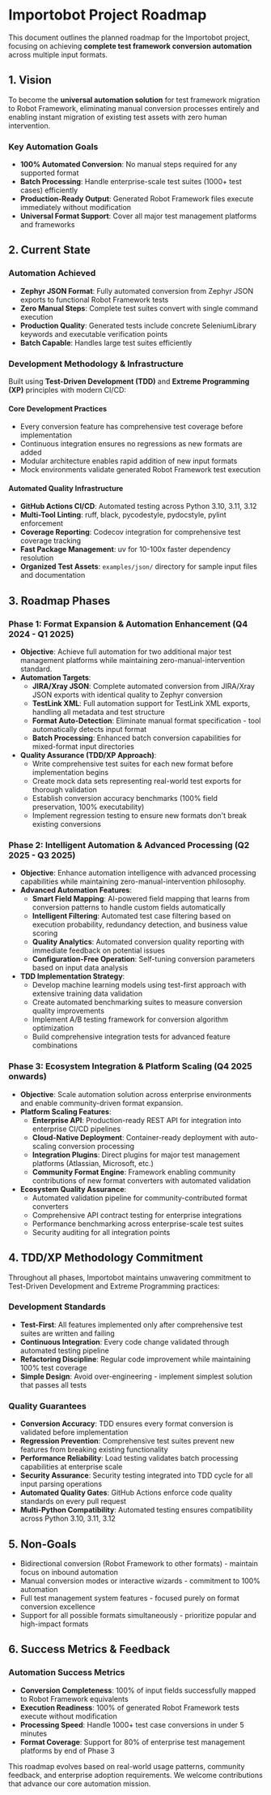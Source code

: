 # Importobot Project Roadmap

This document outlines the planned roadmap for the Importobot project, focusing on achieving **complete test framework conversion automation** across multiple input formats.

## 1. Vision

To become the **universal automation solution** for test framework migration to Robot Framework, eliminating manual conversion processes entirely and enabling instant migration of existing test assets with zero human intervention.

### Key Automation Goals
- **100% Automated Conversion**: No manual steps required for any supported format
- **Batch Processing**: Handle enterprise-scale test suites (1000+ test cases) efficiently  
- **Production-Ready Output**: Generated Robot Framework files execute immediately without modification
- **Universal Format Support**: Cover all major test management platforms and frameworks

## 2. Current State

### Automation Achieved
- **Zephyr JSON Format**: Fully automated conversion from Zephyr JSON exports to functional Robot Framework tests
- **Zero Manual Steps**: Complete test suites convert with single command execution
- **Production Quality**: Generated tests include concrete SeleniumLibrary keywords and executable verification points
- **Batch Capable**: Handles large test suites efficiently

### Development Methodology & Infrastructure
Built using **Test-Driven Development (TDD)** and **Extreme Programming (XP)** principles with modern CI/CD:

#### Core Development Practices
- Every conversion feature has comprehensive test coverage before implementation
- Continuous integration ensures no regressions as new formats are added
- Modular architecture enables rapid addition of new input formats
- Mock environments validate generated Robot Framework test execution

#### Automated Quality Infrastructure
- **GitHub Actions CI/CD**: Automated testing across Python 3.10, 3.11, 3.12
- **Multi-Tool Linting**: ruff, black, pycodestyle, pydocstyle, pylint enforcement
- **Coverage Reporting**: Codecov integration for comprehensive test coverage tracking
- **Fast Package Management**: uv for 10-100x faster dependency resolution
- **Organized Test Assets**: `examples/json/` directory for sample input files and documentation

## 3. Roadmap Phases

### Phase 1: Format Expansion & Automation Enhancement (Q4 2024 - Q1 2025)

*   **Objective**: Achieve full automation for two additional major test management platforms while maintaining zero-manual-intervention standard.
*   **Automation Targets**:
    *   **JIRA/Xray JSON**: Complete automated conversion from JIRA/Xray JSON exports with identical quality to Zephyr conversion
    *   **TestLink XML**: Full automation support for TestLink XML exports, handling all metadata and test structure
    *   **Format Auto-Detection**: Eliminate manual format specification - tool automatically detects input format
    *   **Batch Processing**: Enhanced batch conversion capabilities for mixed-format input directories
*   **Quality Assurance (TDD/XP Approach)**:
    *   Write comprehensive test suites for each new format before implementation begins
    *   Create mock data sets representing real-world test exports for thorough validation
    *   Establish conversion accuracy benchmarks (100% field preservation, 100% executability)
    *   Implement regression testing to ensure new formats don't break existing conversions

### Phase 2: Intelligent Automation & Advanced Processing (Q2 2025 - Q3 2025)

*   **Objective**: Enhance automation intelligence with advanced processing capabilities while maintaining zero-manual-intervention philosophy.
*   **Advanced Automation Features**:
    *   **Smart Field Mapping**: AI-powered field mapping that learns from conversion patterns to handle custom fields automatically
    *   **Intelligent Filtering**: Automated test case filtering based on execution probability, redundancy detection, and business value scoring
    *   **Quality Analytics**: Automated conversion quality reporting with immediate feedback on potential issues
    *   **Configuration-Free Operation**: Self-tuning conversion parameters based on input data analysis
*   **TDD Implementation Strategy**:
    *   Develop machine learning models using test-first approach with extensive training data validation
    *   Create automated benchmarking suites to measure conversion quality improvements
    *   Implement A/B testing framework for conversion algorithm optimization
    *   Build comprehensive integration tests for advanced feature combinations

### Phase 3: Ecosystem Integration & Platform Scaling (Q4 2025 onwards)

*   **Objective**: Scale automation solution across enterprise environments and enable community-driven format expansion.
*   **Platform Scaling Features**:
    *   **Enterprise API**: Production-ready REST API for integration into enterprise CI/CD pipelines
    *   **Cloud-Native Deployment**: Container-ready deployment with auto-scaling conversion processing
    *   **Integration Plugins**: Direct plugins for major test management platforms (Atlassian, Microsoft, etc.)
    *   **Community Format Engine**: Framework enabling community contributions of new format converters with automated validation
*   **Ecosystem Quality Assurance**:
    *   Automated validation pipeline for community-contributed format converters
    *   Comprehensive API contract testing for enterprise integrations
    *   Performance benchmarking across enterprise-scale test suites
    *   Security auditing for all integration points

## 4. TDD/XP Methodology Commitment

Throughout all phases, Importobot maintains unwavering commitment to Test-Driven Development and Extreme Programming practices:

### Development Standards
- **Test-First**: All features implemented only after comprehensive test suites are written and failing
- **Continuous Integration**: Every code change validated through automated testing pipeline
- **Refactoring Discipline**: Regular code improvement while maintaining 100% test coverage
- **Simple Design**: Avoid over-engineering - implement simplest solution that passes all tests

### Quality Guarantees
- **Conversion Accuracy**: TDD ensures every format conversion is validated before implementation
- **Regression Prevention**: Comprehensive test suites prevent new features from breaking existing functionality
- **Performance Reliability**: Load testing validates batch processing capabilities at enterprise scale
- **Security Assurance**: Security testing integrated into TDD cycle for all input parsing operations
- **Automated Quality Gates**: GitHub Actions enforce code quality standards on every pull request
- **Multi-Python Compatibility**: Automated testing ensures compatibility across Python 3.10, 3.11, 3.12

## 5. Non-Goals

*   Bidirectional conversion (Robot Framework to other formats) - maintain focus on inbound automation
*   Manual conversion modes or interactive wizards - commitment to 100% automation
*   Full test management system features - focused purely on format conversion excellence
*   Support for all possible formats simultaneously - prioritize popular and high-impact formats

## 6. Success Metrics & Feedback

### Automation Success Metrics
- **Conversion Completeness**: 100% of input fields successfully mapped to Robot Framework equivalents
- **Execution Readiness**: 100% of generated Robot Framework tests execute without modification
- **Processing Speed**: Handle 1000+ test case conversions in under 5 minutes
- **Format Coverage**: Support for 80% of enterprise test management platforms by end of Phase 3

This roadmap evolves based on real-world usage patterns, community feedback, and enterprise adoption requirements. We welcome contributions that advance our core automation mission.
